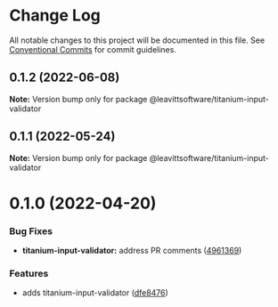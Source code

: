 # Change Log

All notable changes to this project will be documented in this file.
See [Conventional Commits](https://conventionalcommits.org) for commit guidelines.

## 0.1.2 (2022-06-08)

**Note:** Version bump only for package @leavittsoftware/titanium-input-validator





## 0.1.1 (2022-05-24)

**Note:** Version bump only for package @leavittsoftware/titanium-input-validator





# 0.1.0 (2022-04-20)


### Bug Fixes

* **titanium-input-validator:** address PR comments ([4961369](https://github.com/LeavittSoftware/titanium-elements/commit/49613693103e7fd5d7b3bb62e5a54210b882bb3b))


### Features

* adds titanium-input-validator ([dfe8476](https://github.com/LeavittSoftware/titanium-elements/commit/dfe84765d5a00e6a61bfa5248e86e076d154ea19))
